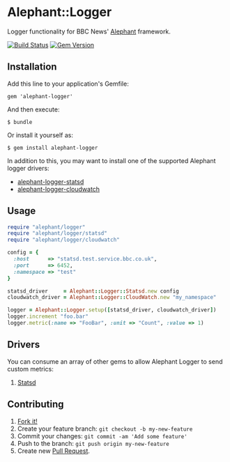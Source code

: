 # Alephant::Logger

Logger functionality for BBC News' [Alephant](https://github.com/BBC-News/alephant) framework.

[![Build
Status](https://travis-ci.org/BBC-News/alephant-logger.png)](https://travis-ci.org/BBC-News/alephant-logger) [![Gem Version](https://badge.fury.io/rb/alephant-logger.png)](http://badge.fury.io/rb/alephant-logger)

## Installation

Add this line to your application's Gemfile:

```
gem 'alephant-logger'
```

And then execute:

```
$ bundle
```

Or install it yourself as:

```
$ gem install alephant-logger
```

In addition to this, you may want to install one of the supported Alephant logger drivers:
* [alephant-logger-statsd](https://github.com/BBC-News/alephant-logger-statsd)
* [alephant-logger-cloudwatch](https://github.com/BBC-News/alephant-logger-cloudwatch)

## Usage

```rb
require "alephant/logger"
require "alephant/logger/statsd"
require "alephant/logger/cloudwatch"

config = {
  :host      => "statsd.test.service.bbc.co.uk",
  :port      => 6452,
  :namespace => "test"
}

statsd_driver     = Alephant::Logger::Statsd.new config
cloudwatch_driver = Alephant::Logger::CloudWatch.new "my_namespace"

logger = Alephant::Logger.setup([statsd_driver, cloudwatch_driver])
logger.increment "foo.bar"
logger.metric(:name => "FooBar", :unit => "Count", :value => 1)
```

## Drivers

You can consume an array of other gems to allow Alephant Logger to send custom metrics:

1. [Statsd](https://github.com/BBC-News/alephant-logger-statsd#alephantloggerstatsd)

## Contributing

1. [Fork it!](http://github.com/BBC-News/alephant-logger/fork)
2. Create your feature branch: `git checkout -b my-new-feature`
3. Commit your changes: `git commit -am 'Add some feature'`
4. Push to the branch: `git push origin my-new-feature`
5. Create new [Pull Request](https://github.com/BBC-News/alephant-logger/compare).
